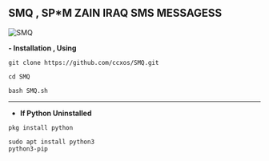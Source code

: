 ## SMQ , SP*M ZAIN IRAQ SMS MESSAGESS

![SMQ](https://cdn.discordapp.com/attachments/1232987114652700717/1419764239966671018/IMG_20250922_211912_027.jpg?ex=68d2f1fc&is=68d1a07c&hm=8a8f80b17fa43dc9d963e6c3500f01fbb3ad95ab37aa1e7850185a4ef1b35bde&)

**- Installation , Using**

```
git clone https://github.com/ccxos/SMQ.git
```

```
cd SMQ
```

```
bash SMQ.sh
```
---
- **If Python Uninstalled**

```
pkg install python
```

```
sudo apt install python3
python3-pip
```
